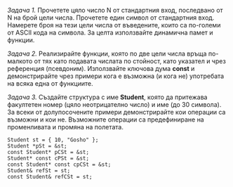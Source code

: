 *Задача 1.*
Прочетете цяло число N от стандартния вход, последвано от N на брой цели числа. Прочетете един символ от стандартния вход.
Намерете броя на тези цели числа от въведените, които са по-големи от ASCII кода на символа. За целта използвайте динамична памет и функции.

*Задача 2.*
	Реализирайте функции, която по две цели числа връща по-малкото от тях като 	подавата числата по стойност, като указател и чрез референция (псевдоним). Използвайте ключова дума **const** и демонстрирайте чрез примери кога е възможна (и кога не) употребата на всяка една от функциите.

*Задача 3.*
	Създайте структура с име **Student**, която да притежава факултетен номер (цяло неотрицателно число) и име (до 30 символа).   
  За всеки от долупосочените примери демонстрирайте кои операции са възможни и кои не. Възможните операции са предефиниране на променливата и промяна на полетата.
```
Student st = { 10, "Gosho" };
Student *pSt = &st;
const Student* pCSt = &st;
Student* const cPSt = &st;
const Student* const cpCSt = &st;
Student& refSt = st;
const Student& refCSt = st;
```
